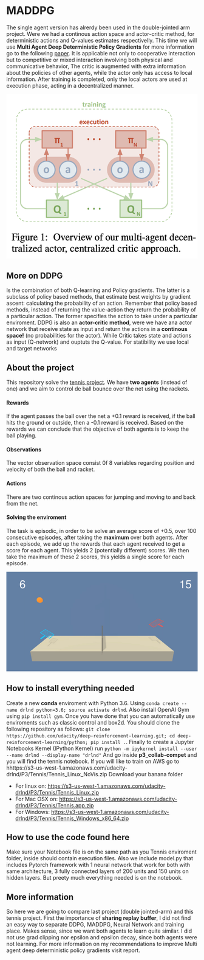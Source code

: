 # MADDPG
The single agent version has alrerdy been used in the double-jointed arm project. Were we had a continous action space and actor-critic method, for deterministic actions and Q-values estimates respectivelly. This time we will use **Multi Agent Deep Deterministic Policy Gradients** for more information go to the following [paper](https://arxiv.org/pdf/1706.02275.pdf). It is applicable not only to cooperative interaction but to competitive or mixed interaction involving both physical and communicative behavior,  The critic is augmented with extra information about the policies of other agents, while the actor only has access to local information. After training is completed, only the local actors are used at execution phase, acting in a decentralized manner.

<p align="center">
  <img src="image.png" />
</p>

## More on DDPG
Is the combination of both Q-learning and Policy gradients. The latter is a subclass of policy based methods, that estimate best weights by gradient ascent: calculating the probability of an action. Remember that policy based methods, instead of returning the value-action they return the probability of a particular action. The former specifies the action to take under a particular enviroment. DDPG is also an **actor-critic method**, were we have ana actor network that receive state as input and return the actions in a **continous space!** (no probabilities for the actor). While Critic takes state and actions as input (Q-network) and ouptuts the Q-value. For statibility we use local and target networks

## About the project
This repository solve the [tennis project](https://github.com/Unity-Technologies/ml-agents/blob/master/docs/Learning-Environment-Examples.md#tennis). We have **two agents** (instead of one) and we aim to control de ball bounce over the net using the rackets.
#### Rewards
If the agent passes the ball over the net a +0.1 reward is received, if the ball hits the ground or outside, then a -0.1 reward is received. Based on the rewards we can conclude that the objective of both agents is to keep the ball playing.
#### Observations
The vector observation space consist 0f 8 variables regarding position and velocity of both the ball and racket.
#### Actions
There are two continous action spaces for jumping and moving to and back from the net.
#### Solving the enviroment
The task is episodic, in order to be solve an average score of +0.5, over 100 consecutive episodes, after taking the **maximum** over both agents. After each episode, we add up the rewards that each agent received to get a score for each agent. This yields 2 (potentially different) scores. We then take the maximum of these 2 scores, this yields a single score for each episode.

<p align="center">
  <img src="tennis-random.gif" />
</p>

## How to install everything needed
Create a new **conda** enviroment with Python 3.6. Using `conda create --name drlnd python=3.6; source activate drlnd`.
Also install OpenAI Gym using `pip install gym`. Once you have done that you can automatically use enviroments such as classic control and box2d. You should clone the following repository as follows: `git clone https://github.com/udacity/deep-reinforcement-learning.git; cd deep-reinforcement-learning/python; pip install .`. Finally to create a Jupyter Notebooks Kernel (IPython Kernel) run `python -m ipykernel install --user --name drlnd --display-name "drlnd"` And go inside **p3_collab-compet** and you will find the tennis notebook. If you will like to train on AWS go to hhttps://s3-us-west-1.amazonaws.com/udacity-drlnd/P3/Tennis/Tennis_Linux_NoVis.zip
Download your banana folder 
* For linux on: https://s3-us-west-1.amazonaws.com/udacity-drlnd/P3/Tennis/Tennis_Linux.zip
* For Mac OSX on: https://s3-us-west-1.amazonaws.com/udacity-drlnd/P3/Tennis/Tennis.app.zip
* For Windows: https://s3-us-west-1.amazonaws.com/udacity-drlnd/P3/Tennis/Tennis_Windows_x86_64.zip

## How to use the code found here
Make sure your Notebook file is on the same path as you Tennis enviroment folder, inside should contain execution files. Also we include model.py that includes Pytorch framework with 1 neural network that work for both with same architecture, 3 fully connected layers of 200 units and 150 units on hidden layers. But preety much everything needed is on the notebook. 

## More information
So here we are going to compare last project (double jointed-arm) and this tennis project.
First the importance of **sharing replay buffer**, I did not find an easy way to separate DDPG, MADDPG, Neural Network and training place. Makes sense, since we want both agents to learn quite similar. I did not use grad clipping nor epsilon and epsilon decay, since both agents were not learning. For more information on my recommendations to improve Multi agent deep deterministic policy gradients visit report.
